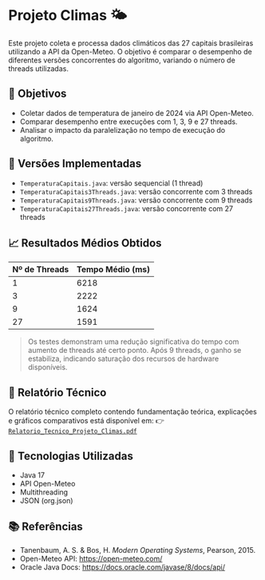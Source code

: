 # Projeto Climas 🌤️

Este projeto coleta e processa dados climáticos das 27 capitais brasileiras utilizando a API da Open-Meteo. O objetivo é comparar o desempenho de diferentes versões concorrentes do algoritmo, variando o número de threads utilizadas.

## 📌 Objetivos
- Coletar dados de temperatura de janeiro de 2024 via API Open-Meteo.
- Comparar desempenho entre execuções com 1, 3, 9 e 27 threads.
- Analisar o impacto da paralelização no tempo de execução do algoritmo.

## 🧪 Versões Implementadas
- `TemperaturaCapitais.java`: versão sequencial (1 thread)
- `TemperaturaCapitais3Threads.java`: versão concorrente com 3 threads
- `TemperaturaCapitais9Threads.java`: versão concorrente com 9 threads
- `TemperaturaCapitais27Threads.java`: versão concorrente com 27 threads

## 📈 Resultados Médios Obtidos

| Nº de Threads | Tempo Médio (ms) |
|---------------|------------------|
| 1             | 6218             |
| 3             | 2222             |
| 9             | 1624             |
| 27            | 1591             |

> Os testes demonstram uma redução significativa do tempo com aumento de threads até certo ponto. Após 9 threads, o ganho se estabiliza, indicando saturação dos recursos de hardware disponíveis.

## 📄 Relatório Técnico

O relatório técnico completo contendo fundamentação teórica, explicações e gráficos comparativos está disponível em:
👉 [`Relatorio_Tecnico_Projeto_Climas.pdf`](./Relatorio_Tecnico_Projeto_Climas.pdf)

## 🔧 Tecnologias Utilizadas
- Java 17
- API Open-Meteo
- Multithreading
- JSON (org.json)

## 📚 Referências
- Tanenbaum, A. S. & Bos, H. *Modern Operating Systems*, Pearson, 2015.
- Open-Meteo API: https://open-meteo.com/
- Oracle Java Docs: https://docs.oracle.com/javase/8/docs/api/
